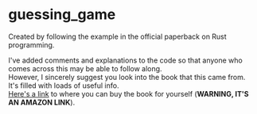 # guessing_game
Created by following the example in the official paperback on Rust programming.

I've added comments and explanations to the code so that anyone who comes across this may be able to follow along.</br>
However, I sincerely suggest you look into the book that this came from.</br>
It's filled with loads of useful info.</br>
[Here's a link](https://www.amazon.com/Rust-Programming-Language-Covers-2018/dp/1718500440) to where you can buy the book for yourself (**WARNING, IT'S AN AMAZON LINK**).
